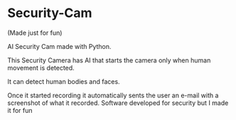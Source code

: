 # Security-Cam
(Made just for fun)

AI Security Cam made with Python.

This Security Camera has AI that starts the camera only when human movement is detected.

It can detect human bodies and faces.  

Once it started recording it automatically sents the user an e-mail with a screenshot of what it recorded.  Software developed for security but I made it for fun
